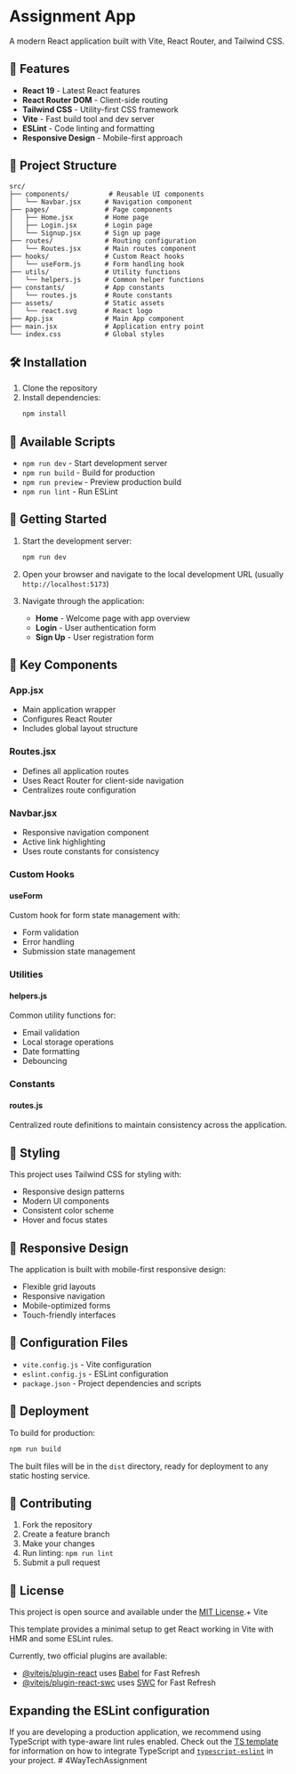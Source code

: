 # Assignment App

A modern React application built with Vite, React Router, and Tailwind CSS.

## 🚀 Features

- **React 19** - Latest React features
- **React Router DOM** - Client-side routing
- **Tailwind CSS** - Utility-first CSS framework
- **Vite** - Fast build tool and dev server
- **ESLint** - Code linting and formatting
- **Responsive Design** - Mobile-first approach

## 📁 Project Structure

```
src/
├── components/          # Reusable UI components
│   └── Navbar.jsx      # Navigation component
├── pages/              # Page components
│   ├── Home.jsx        # Home page
│   ├── Login.jsx       # Login page
│   └── Signup.jsx      # Sign up page
├── routes/             # Routing configuration
│   └── Routes.jsx      # Main routes component
├── hooks/              # Custom React hooks
│   └── useForm.js      # Form handling hook
├── utils/              # Utility functions
│   └── helpers.js      # Common helper functions
├── constants/          # App constants
│   └── routes.js       # Route constants
├── assets/             # Static assets
│   └── react.svg       # React logo
├── App.jsx             # Main App component
├── main.jsx            # Application entry point
└── index.css           # Global styles
```

## 🛠️ Installation

1. Clone the repository
2. Install dependencies:
   ```bash
   npm install
   ```

## 📝 Available Scripts

- `npm run dev` - Start development server
- `npm run build` - Build for production
- `npm run preview` - Preview production build
- `npm run lint` - Run ESLint

## 🚦 Getting Started

1. Start the development server:

   ```bash
   npm run dev
   ```

2. Open your browser and navigate to the local development URL (usually `http://localhost:5173`)

3. Navigate through the application:
   - **Home** - Welcome page with app overview
   - **Login** - User authentication form
   - **Sign Up** - User registration form

## 🎯 Key Components

### App.jsx

- Main application wrapper
- Configures React Router
- Includes global layout structure

### Routes.jsx

- Defines all application routes
- Uses React Router for client-side navigation
- Centralizes route configuration

### Navbar.jsx

- Responsive navigation component
- Active link highlighting
- Uses route constants for consistency

### Custom Hooks

#### useForm

Custom hook for form state management with:

- Form validation
- Error handling
- Submission state management

### Utilities

#### helpers.js

Common utility functions for:

- Email validation
- Local storage operations
- Date formatting
- Debouncing

### Constants

#### routes.js

Centralized route definitions to maintain consistency across the application.

## 🎨 Styling

This project uses Tailwind CSS for styling with:

- Responsive design patterns
- Modern UI components
- Consistent color scheme
- Hover and focus states

## 📱 Responsive Design

The application is built with mobile-first responsive design:

- Flexible grid layouts
- Responsive navigation
- Mobile-optimized forms
- Touch-friendly interfaces

## 🔧 Configuration Files

- `vite.config.js` - Vite configuration
- `eslint.config.js` - ESLint configuration
- `package.json` - Project dependencies and scripts

## 🚀 Deployment

To build for production:

```bash
npm run build
```

The built files will be in the `dist` directory, ready for deployment to any static hosting service.

## 🤝 Contributing

1. Fork the repository
2. Create a feature branch
3. Make your changes
4. Run linting: `npm run lint`
5. Submit a pull request

## 📄 License

This project is open source and available under the [MIT License](LICENSE).+ Vite

This template provides a minimal setup to get React working in Vite with HMR and some ESLint rules.

Currently, two official plugins are available:

- [@vitejs/plugin-react](https://github.com/vitejs/vite-plugin-react/blob/main/packages/plugin-react) uses [Babel](https://babeljs.io/) for Fast Refresh
- [@vitejs/plugin-react-swc](https://github.com/vitejs/vite-plugin-react/blob/main/packages/plugin-react-swc) uses [SWC](https://swc.rs/) for Fast Refresh

## Expanding the ESLint configuration

If you are developing a production application, we recommend using TypeScript with type-aware lint rules enabled. Check out the [TS template](https://github.com/vitejs/vite/tree/main/packages/create-vite/template-react-ts) for information on how to integrate TypeScript and [`typescript-eslint`](https://typescript-eslint.io) in your project.
#   4 W a y T e c h A s s i g n m e n t  
 